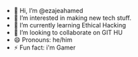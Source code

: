 - 👋 Hi, I’m @ezajeahamed
- 👀 I’m interested in making new tech stuff.
- 🌱 I’m currently learning Ethical Hacking
- 💞️ I’m looking to collaborate on GIT HU
- 😄 Pronouns: he/him
- ⚡ Fun fact: i'm Gamer

<!---
ezajeahamed/ezajeahamed is a ✨ special ✨ repository because its `README.md` (this file) appears on your GitHub profile.
You can click the Preview link to take a look at your changes.
--->
